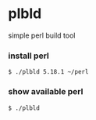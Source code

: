 plbld
=====

simple perl build tool


### install perl
    $ ./plbld 5.18.1 ~/perl

### show available perl
    $ ./plbld

